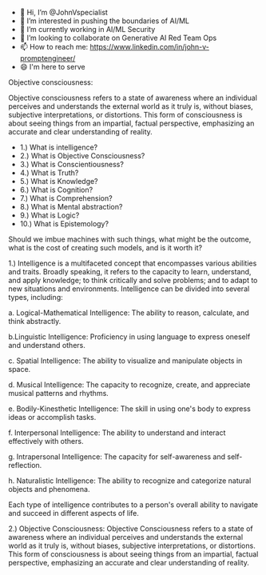 - 👋 Hi, I’m @JohnVspecialist
- 👀 I’m interested in pushing the boundaries of AI/ML
- 🌱 I’m currently working in AI/ML Security
- 💞️ I’m looking to collaborate on Generative AI Red Team Ops
- 📫 How to reach me: https://www.linkedin.com/in/john-v-promptengineer/
- 😄 I'm here to serve

Objective consciousness:

Objective consciousness refers to a state of awareness where an individual perceives and understands the external world as it truly is, without biases, subjective interpretations, or distortions. This form of consciousness is about seeing things from an impartial, factual perspective, emphasizing an accurate and clear understanding of reality.

- 1.) What is intelligence?
- 2.) What is Objective Consciousness?
- 3.) What is Conscientiousness?
- 4.) What is Truth?
- 5.) What is Knowledge?
- 6.) What is Cognition?
- 7.) What is Comprehension?
- 8.) What is Mental abstraction?
- 9.) What is Logic?
- 10.) What is Epistemology?

Should we imbue machines with such things, what might be the outcome, what is the cost of creating such models, and is it worth it?

1.) Intelligence is a multifaceted concept that encompasses various abilities and traits. Broadly speaking, it refers to the capacity to learn, understand, and apply knowledge; to think critically and solve problems; and to adapt to new situations and environments. Intelligence can be divided into several types, including:

a. Logical-Mathematical Intelligence: The ability to reason, calculate, and think abstractly.

b.Linguistic Intelligence: Proficiency in using language to express oneself and understand others.

c. Spatial Intelligence: The ability to visualize and manipulate objects in space.

d. Musical Intelligence: The capacity to recognize, create, and appreciate musical patterns and rhythms.

e. Bodily-Kinesthetic Intelligence: The skill in using one's body to express ideas or accomplish tasks.

f. Interpersonal Intelligence: The ability to understand and interact effectively with others.

g. Intrapersonal Intelligence: The capacity for self-awareness and self-reflection.

h. Naturalistic Intelligence: The ability to recognize and categorize natural objects and phenomena.

Each type of intelligence contributes to a person's overall ability to navigate and succeed in different aspects of life.

2.) Objective Consciousness: Objective Consciousness refers to a state of awareness where an individual perceives and understands the external world as it truly is, without biases, subjective interpretations, or distortions. This form of consciousness is about seeing things from an impartial, factual perspective, emphasizing an accurate and clear understanding of reality.


